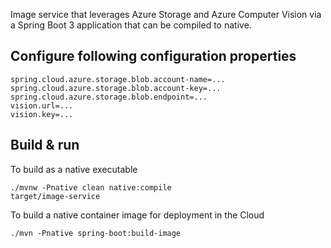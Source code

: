 Image service that leverages Azure Storage and Azure Computer Vision via a Spring Boot 3 application that can be compiled to native.

## Configure following configuration properties

```
spring.cloud.azure.storage.blob.account-name=...
spring.cloud.azure.storage.blob.account-key=...
spring.cloud.azure.storage.blob.endpoint=...
vision.url=...
vision.key=...
```

## Build & run

To build as a native executable
```
./mvnw -Pnative clean native:compile
target/image-service
```

To build a native container image for deployment in the Cloud
```
./mvn -Pnative spring-boot:build-image
```
